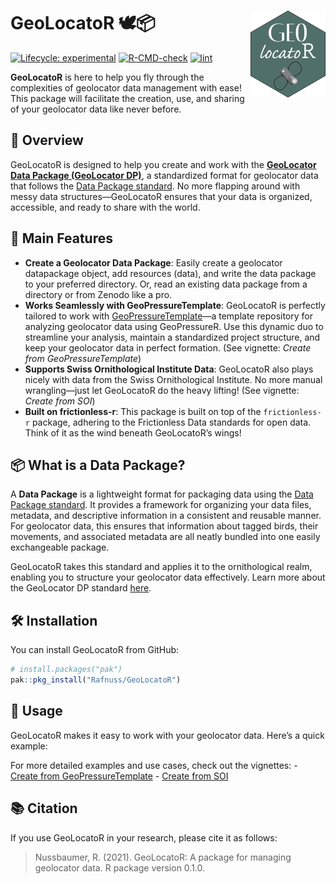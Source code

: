 
<!-- README.md is generated from README.Rmd. Please edit that file -->

# GeoLocatoR 🕊️📦 <a href="https://github.com/rafnuss/geolocator"><img src="man/figures/logo.png" align="right" height="139" alt="GeoLocatoR website" /></a>

<!-- badges: start -->

[![Lifecycle:
experimental](https://img.shields.io/badge/lifecycle-experimental-orange.svg)](https://lifecycle.r-lib.org/articles/stages.html#experimental)
[![R-CMD-check](https://github.com/Rafnuss/GeoLocatoR/workflows/R-CMD-check.yaml/badge.svg)](https://github.com/Rafnuss/GeoLocatoR/actions/workflows/R-CMD-check.yaml)
[![lint](https://github.com/Rafnuss/GeoLocatoR/actions/workflows/lint.yaml/badge.svg)](https://github.com/Rafnuss/GeoLocatoR/actions/workflows/lint.yaml)
<!-- badges: end -->

**GeoLocatoR** is here to help you fly through the complexities of
geolocator data management with ease! This package will facilitate the
creation, use, and sharing of your geolocator data like never before.

## 🚀 Overview

GeoLocatoR is designed to help you create and work with the
[**GeoLocator Data Package (GeoLocator
DP)**](https://raphaelnussbaumer.com/GeoLocator-DP/), a standardized
format for geolocator data that follows the [Data Package
standard](https://datapackage.org/standard/data-package/). No more
flapping around with messy data structures—GeoLocatoR ensures that your
data is organized, accessible, and ready to share with the world.

## 🦅 Main Features

- **Create a Geolocator Data Package**: Easily create a geolocator
  datapackage object, add resources (data), and write the data package
  to your preferred directory. Or, read an existing data package from a
  directory or from Zenodo like a pro.
- **Works Seamlessly with GeoPressureTemplate**: GeoLocatoR is perfectly
  tailored to work with
  [GeoPressureTemplate](https://github.com/Rafnuss/GeoPressureTemplate)—a
  template repository for analyzing geolocator data using GeoPressureR.
  Use this dynamic duo to streamline your analysis, maintain a
  standardized project structure, and keep your geolocator data in
  perfect formation. (See vignette: *Create from GeoPressureTemplate*)
- **Supports Swiss Ornithological Institute Data**: GeoLocatoR also
  plays nicely with data from the Swiss Ornithological Institute. No
  more manual wrangling—just let GeoLocatoR do the heavy lifting! (See
  vignette: *Create from SOI*)
- **Built on frictionless-r**: This package is built on top of the
  `frictionless-r` package, adhering to the Frictionless Data standards
  for open data. Think of it as the wind beneath GeoLocatoR’s wings!

## 📦 What is a Data Package?

A **Data Package** is a lightweight format for packaging data using the
[Data Package standard](https://datapackage.org/standard/data-package/).
It provides a framework for organizing your data files, metadata, and
descriptive information in a consistent and reusable manner. For
geolocator data, this ensures that information about tagged birds, their
movements, and associated metadata are all neatly bundled into one
easily exchangeable package.

GeoLocatoR takes this standard and applies it to the ornithological
realm, enabling you to structure your geolocator data effectively. Learn
more about the GeoLocator DP standard
[here](https://raphaelnussbaumer.com/GeoLocator-DP/).

## 🛠️ Installation

You can install GeoLocatoR from GitHub:

``` r
# install.packages("pak")
pak::pkg_install("Rafnuss/GeoLocatoR")
```

## 📖 Usage

GeoLocatoR makes it easy to work with your geolocator data. Here’s a
quick example:

For more detailed examples and use cases, check out the vignettes: -
[Create from
GeoPressureTemplate](vignettes/Create_from_GeoPressureTemplate.html) -
[Create from SOI](vignettes/Create_from_SOI.html)

## 📚 Citation

If you use GeoLocatoR in your research, please cite it as follows:

> Nussbaumer, R. (2021). GeoLocatoR: A package for managing geolocator
> data. R package version 0.1.0.

